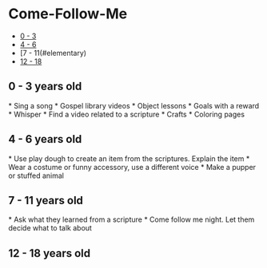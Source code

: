 # Come-Follow-Me

* [0 - 3](#toddler)
* [4 - 6](#preschool)
* [7 - 11(#elementary)
* [12 - 18](#teen)


<h2 id="toddler">0 - 3 years old</h2>
* Sing a song
* Gospel library videos
* Object lessons
* Goals with a reward
* Whisper
* Find a video related to a scripture
* Crafts
* Coloring pages

<h2 id="preschool">4 - 6 years old</h2>
* Use play dough to create an item from the scriptures. Explain the item
* Wear a costume or funny accessory, use a different voice
* Make a pupper or stuffed animal


<h2 id="elementary">7 - 11 years old</h2>
* Ask what they learned from a scripture
* Come follow me night. Let them decide what to talk about


<h2 id="teen">12 - 18 years old</h2>
